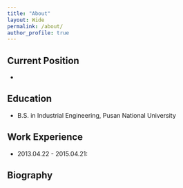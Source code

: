 ```yaml
---
title: "About"
layout: Wide
permalink: /about/
author_profile: true
---
```



Current Position
------
* 

Education
------
* B.S. in Industrial Engineering, Pusan National University

Work Experience
------


* 2013.04.22 - 2015.04.21: 


Biography
------

